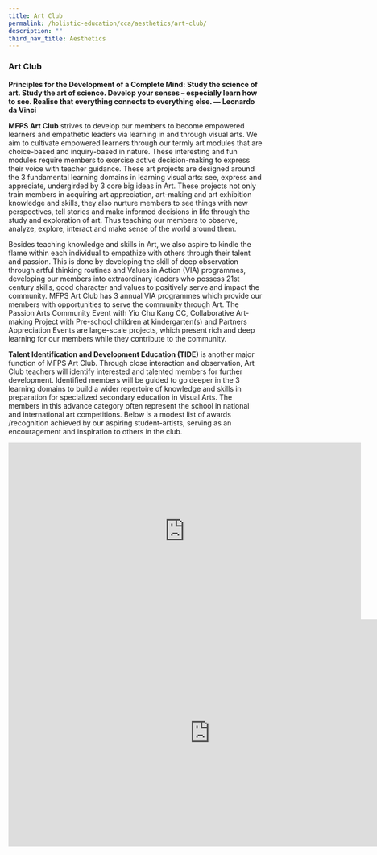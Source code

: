 ```yaml
---
title: Art Club
permalink: /holistic-education/cca/aesthetics/art-club/
description: ""
third_nav_title: Aesthetics
---
```

### **Art Club**
**Principles for the Development of a Complete Mind: Study the science of art. Study the art of science. Develop your senses – especially learn how to see. Realise that everything connects to everything else. — Leonardo da Vinci**

**MFPS Art Club**&nbsp;strives to develop our members to become empowered learners and empathetic leaders via learning in and through visual arts. We aim to cultivate empowered learners through our termly art modules that are choice-based and inquiry-based in nature. These interesting and fun modules require members to exercise active decision-making to express their voice with teacher guidance. These art projects are designed around the 3 fundamental learning domains in learning visual arts: see, express and appreciate, undergirded by 3 core big ideas in Art. These projects not only train members in acquiring art appreciation, art-making and art exhibition knowledge and skills, they also nurture members to see things with new perspectives, tell stories and make informed decisions in life through the study and exploration of art. Thus teaching our members to observe, analyze, explore, interact and make sense of the world around them.

Besides teaching knowledge and skills in Art, we also aspire to kindle the flame within each individual to empathize with others through their talent and passion. This is done by developing the skill of deep observation through artful thinking routines and Values in Action (VIA) programmes, developing our members into extraordinary leaders who possess 21st century skills, good character and values to positively serve and impact the community. MFPS Art Club has 3 annual VIA programmes which provide our members with opportunities to serve the community through Art. The Passion Arts Community Event with Yio Chu Kang CC, Collaborative Art-making Project with Pre-school children at kindergarten(s) and Partners Appreciation Events are large-scale projects, which present rich and deep learning for our members while they contribute to the community.

**Talent Identification and Development Education (TIDE)**&nbsp;is another major function of MFPS Art Club. Through close interaction and observation, Art Club teachers will identify interested and talented members for further development. Identified members will be guided to go deeper in the 3 learning domains to build a wider repertoire of knowledge and skills in preparation for specialized secondary education in Visual Arts. The members in this advance category often represent the school in national and international art competitions. Below is a modest list of awards /recognition achieved by our aspiring student-artists, serving as an encouragement and inspiration to others in the club.

<iframe allowfullscreen="" allow="accelerometer; autoplay; clipboard-write; encrypted-media; gyroscope; picture-in-picture" frameborder="0" title="MFPS Art Club" src="https://www.youtube.com/embed/_PpWXxkgahs" height="350" width="700"></iframe>

<iframe allowfullscreen="true" height="450" width="800" frameborder="0" src="https://docs.google.com/presentation/d/e/2PACX-1vSzNC2mMCHwEtIGHBdC1w3pwORevRLBdS9W4ZBDNAocmq_fd3J7F5p2GI9S-b1MXGz1zVkwteu-SS3N/embed?start=false&amp;loop=false&amp;delayms=3000"></iframe>